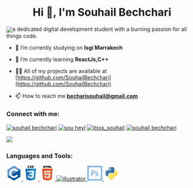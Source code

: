 
  
<h1 align="center">Hi 👋, I'm Souhail Bechchari</h1>
<img src="gg.jpeg" align="center" height="	300 >
                                        
<h3 align="center">a dedicated digital development student with a burning passion for all things code.</h3>

- 🔭 I’m currently studying on **Isgi Marrakech**

- 🌱 I’m currently learning **ReactJs,C++**

- 👨‍💻 All of my projects are available at [https://github.com/SouhailBechchari](https://github.com/SouhailBechchari)

- 📫 How to reach me **becharisouhail@gmail.com**

<h3 align="left">Connect with me:</h3>
<p align="left">
<a href="https://linkedin.com/in/souhail bechchari" target="blank"><img align="center" src="https://raw.githubusercontent.com/rahuldkjain/github-profile-readme-generator/master/src/images/icons/Social/linked-in-alt.svg" alt="souhail bechchari" height="30" width="40" /></a>
<a href="https://fb.com/sou heyl" target="blank"><img align="center" src="https://raw.githubusercontent.com/rahuldkjain/github-profile-readme-generator/master/src/images/icons/Social/facebook.svg" alt="sou heyl" height="30" width="40" /></a>
<a href="https://instagram.com/itsss_souhail" target="blank"><img align="center" src="https://raw.githubusercontent.com/rahuldkjain/github-profile-readme-generator/master/src/images/icons/Social/instagram.svg" alt="itsss_souhail" height="30" width="40" /></a>
<a href="https://www.youtube.com/c/souhail bechchari" target="blank"><img align="center" src="https://raw.githubusercontent.com/rahuldkjain/github-profile-readme-generator/master/src/images/icons/Social/youtube.svg" alt="souhail bechchari" height="30" width="40" /></a>
</p>
<img src="https://t4.ftcdn.net/jpg/03/13/40/45/360_F_313404541_e9YZ3pht6oEEkMXuhxTboqXA2B2ShNnC.jpg" height="300">


<h3 align="left">Languages and Tools:</h3>
<p align="left"> <a href="https://www.cprogramming.com/" target="_blank" rel="noreferrer"> <img src="https://raw.githubusercontent.com/devicons/devicon/master/icons/c/c-original.svg" alt="c" width="40" height="40"/> </a> <a href="https://www.w3schools.com/css/" target="_blank" rel="noreferrer"> <img src="https://raw.githubusercontent.com/devicons/devicon/master/icons/css3/css3-original-wordmark.svg" alt="css3" width="40" height="40"/> </a> <a href="https://www.w3.org/html/" target="_blank" rel="noreferrer"> <img src="https://raw.githubusercontent.com/devicons/devicon/master/icons/html5/html5-original-wordmark.svg" alt="html5" width="40" height="40"/> </a> <a href="https://www.adobe.com/in/products/illustrator.html" target="_blank" rel="noreferrer"> <img src="https://www.vectorlogo.zone/logos/adobe_illustrator/adobe_illustrator-icon.svg" alt="illustrator" width="40" height="40"/> </a> <a href="https://www.photoshop.com/en" target="_blank" rel="noreferrer"> <img src="https://raw.githubusercontent.com/devicons/devicon/master/icons/photoshop/photoshop-line.svg" alt="photoshop" width="40" height="40"/> </a> <a href="https://www.python.org" target="_blank" rel="noreferrer"> <img src="https://raw.githubusercontent.com/devicons/devicon/master/icons/python/python-original.svg" alt="python" width="40" height="40"/> </a> </p>
